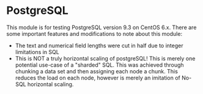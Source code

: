 # PostgreSQL

This module is for testing PostgreSQL version 9.3 on CentOS 6.x.  There are some important features and modifications to note about this module:

* The text and numerical field lengths were cut in half due to integer limitations in SQL
* This is NOT a truly horizontal scaling of postgreSQL!  This is merely one potential use-case of a "sharded" SQL.  This was achieved through chunking a data set and then assigning each node a chunk.  This reduces the load on each node, however is merely an imitation of No-SQL horizontal scaling.  